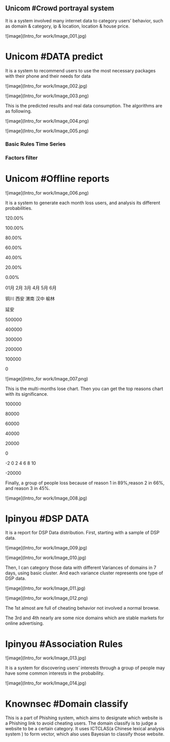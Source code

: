 ## Unicom #Crowd portrayal system

It is a system involved many internet data to category users’ behavior, such as domain & category, ip & location, location & house price.

<span>![image](Intro_for work/Image_001.jpg)</span>

# Unicom #DATA predict

It is a system to recommend users to use the most necessary packages with their phone and their needs for data

<span>![image](Intro_for work/Image_002.jpg)</span>

<span>![image](Intro_for work/Image_003.png)</span>

This is the predicted results and real data consumption. The algorithms are as following.

<span>![image](Intro_for work/Image_004.png)</span>

<span>![image](Intro_for work/Image_005.png)</span>

### Basic Rules <span class="s1">T</span>ime Series

### Factors filter

# Unicom #Offline reports

<span>![image](Intro_for work/Image_006.png)</span>

It is a system to generate each month loss users, and analysis its different probabilities.

120.00%

100.00%

80.00%

60.00%

40.00%

20.00%

0.00%

01<span class="s3">月</span> 2<span class="s3">月</span> 3<span class="s3">月</span> 4<span class="s3">月</span> 5<span class="s3">月</span> 6<span class="s3">月</span>

铜川 西安 渭南 汉中 榆林

延安

500000

400000

300000

200000

100000

0

<span>![image](Intro_for work/Image_007.png)</span>

This is the multi-months lose chart. Then you can get the top reasons chart with its significance.

100000

80000

60000

40000

20000

0

-2 0 2 4 6 8 10

-20000

Finally, a group of people loss because of reason 1 in 89%,reason 2 in 66%, and reason 3 in 45%.

<span>![image](Intro_for work/Image_008.jpg)</span>

# Ipinyou #DSP DATA

It is a report for DSP Data distribution. First, starting with a sample of DSP data.

<span>![image](Intro_for work/Image_009.jpg)</span>

<span>![image](Intro_for work/Image_010.jpg)</span>

Then, I can category those data with different Variances of domains in 7 days, using basic cluster. And each variance cluster represents one type of DSP data.

<span>![image](Intro_for work/Image_011.jpg)</span>

<span>![image](Intro_for work/Image_012.png)</span>

The 1st almost are full of cheating behavior not involved a normal browse.

The 3rd and 4th nearly are some nice domains which are stable markets for online advertising.

# Ipinyou #Association Rules

<span>![image](Intro_for work/Image_013.jpg)</span>

It is a system for discovering users’ interests through a group of people may have some common interests in the probability.

<span>![image](Intro_for work/Image_014.jpg)</span>

# Knownsec #Domain classify

This is a part of Phishing system, which aims to designate which website is a Phishing link to avoid cheating users. The domain classify is to judge a website to be a certain category. It uses ICTCLAS(a Chinese lexical analysis system ) to form vector, which also uses Bayesian to classify those website.